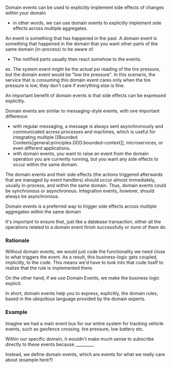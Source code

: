 
Domain events can be used to explicitly implement side effects of changes within your domain
- in other words, we can use domain events to explicitly implement side effects across multiple aggregates.

An event is something that has happened in the past.
A domain event is something that happened in the domain that you want other parts of the same domain (in-process) to be aware of.
- The notified parts usually then react somehow to the events.

ex. The system event might be the actual psi reading of the tire pressure, but the domain event would be "low tire pressure". In this scenario, the service that is consuming this domain event cares only when the tire pressure is low, they don't care if everything else is fine.

An important benefit of domain events is that side effects can be expressed explicitly.

Domain events are similar to messaging-style events, with one important difference:
- with regular messaging, a message is always sent asynchronously and communicated across processes and machines, which is useful for integrating multiple [[Bounded Contexts|general.principles.DDD.bounded-context]], microservices, or even different applications.
- with domain events, you want to raise an event from the domain operation you are currently running, but you want any side effects to occur within the same domain.

The domain events and their side effects (the actions triggered afterwards that are managed by event handlers) should occur almost immediately, usually in-process, and within the same domain. Thus, domain events could be synchronous or asynchronous. Integration events, however, should always be asynchronous.

Domain events is a preferred way to trigger side effects across multiple aggregates within the same domain

It's important to ensure that, just like a database transaction, either all the operations related to a domain event finish successfully or none of them do.

### Rationale
Without domain events, we would just code the functionality we need close to what triggers the event. As a result, this business-logic gets coupled, implicitly, to the code. This means we'd have to look into that code itself to realize that the rule is implemented there.

On the other hand, if we use Domain Events, we make the business logic explicit.

In short, domain events help you to express, explicitly, the domain rules, based in the ubiquitous language provided by the domain experts.

### Example
Imagine we had a main event bus for our entire system for tracking vehicle events, such as geofence crossing, tire pressure, low battery etc.

Within our specific domain, it wouldn't make much sense to subscribe directly to these events because _________

Instead, we define domain events, which are events for what we really care about (example here?)
